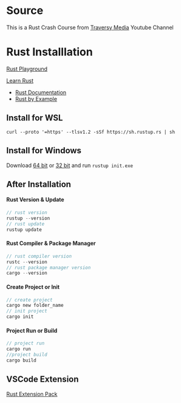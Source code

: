 # Source
This is a Rust Crash Course from [Traversy Media](https://www.youtube.com/watch?v=zF34dRivLOw) Youtube Channel

# Rust Installlation
[Rust Playground](https://play.rust-lang.org/)

[Learn Rust](https://www.rust-lang.org/learn)
- [Rust Documentation](https://doc.rust-lang.org/book/)
- [Rust by Example](https://doc.rust-lang.org/stable/rust-by-example/)
## Install for WSL

````shell
curl --proto '=https' --tlsv1.2 -sSf https://sh.rustup.rs | sh
````

## Install for Windows
Download [64 bit](https://static.rust-lang.org/rustup/dist/x86_64-pc-windows-msvc/rustup-init.exe) or [32 bit](https://static.rust-lang.org/rustup/dist/i686-pc-windows-msvc/rustup-init.exe) and run `rustup init.exe`
## After Installation
#### Rust Version & Update
````rust
// rust version
rustup --version
// rust update
rustup update
````

#### Rust Compiler & Package Manager
````rust
// rust compiler version
rustc --version
// rust package manager version
cargo --version
````

#### Create Project or Init
````rust
// create project
cargo new folder_name
// init project
cargo init
````

#### Project Run or Build
````rust
// project run
cargo run
//project build
cargo build
````

## VSCode Extension
[Rust Extension Pack](https://marketplace.visualstudio.com/items?itemName=swellaby.rust-pack)
